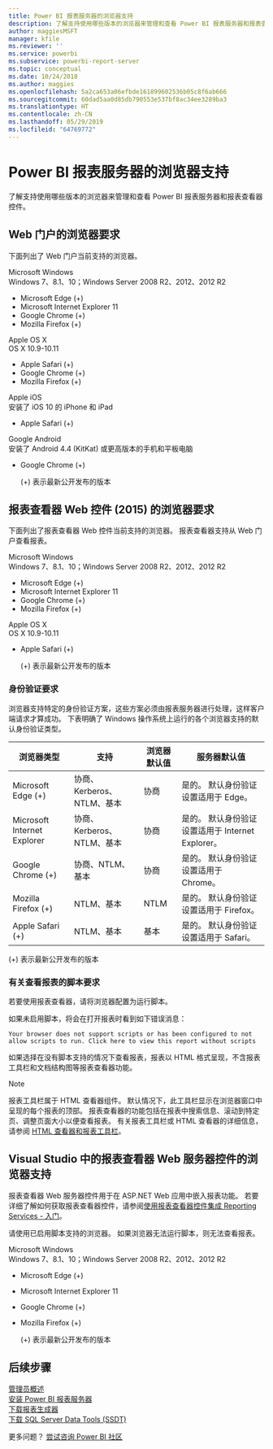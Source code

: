```yaml
---
title: Power BI 报表服务器的浏览器支持
description: 了解支持使用哪些版本的浏览器来管理和查看 Power BI 报表服务器和报表查看器控件。
author: maggiesMSFT
manager: kfile
ms.reviewer: ''
ms.service: powerbi
ms.subservice: powerbi-report-server
ms.topic: conceptual
ms.date: 10/24/2018
ms.author: maggies
ms.openlocfilehash: 5a2ca653a06efbde161899602536b05c8f6ab666
ms.sourcegitcommit: 60dad5aa0d85db790553e537bf8ac34ee3289ba3
ms.translationtype: HT
ms.contentlocale: zh-CN
ms.lasthandoff: 05/29/2019
ms.locfileid: "64769772"
---
```

# <a name="browser-support-for-power-bi-report-server"></a>Power BI 报表服务器的浏览器支持
了解支持使用哪些版本的浏览器来管理和查看 Power BI 报表服务器和报表查看器控件。

## <a name="browser-requirements-for-the-web-portal"></a>Web 门户的浏览器要求
下面列出了 Web 门户当前支持的浏览器。

Microsoft Windows   
Windows 7、8.1、10；Windows Server 2008 R2、2012、2012 R2 

* Microsoft Edge (+)
* Microsoft Internet Explorer 11
* Google Chrome (+)
* Mozilla Firefox (+)

Apple OS X   
OS X 10.9-10.11 

* Apple Safari (+)
* Google Chrome (+)
* Mozilla Firefox (+)

Apple iOS   
安装了 iOS 10 的 iPhone 和 iPad 

* Apple Safari (+)

Google Android   
安装了 Android 4.4 (KitKat) 或更高版本的手机和平板电脑 

* Google Chrome (+)
  
  (+)  表示最新公开发布的版本

## <a name="browser-requirements-for-the-report-viewer-web-control-2015"></a>报表查看器 Web 控件 (2015) 的浏览器要求
下面列出了报表查看器 Web 控件当前支持的浏览器。 报表查看器支持从 Web 门户查看报表。

Microsoft Windows   
Windows 7、8.1、10；Windows Server 2008 R2、2012、2012 R2 

* Microsoft Edge (+)
* Microsoft Internet Explorer 11
* Google Chrome (+)
* Mozilla Firefox (+)

Apple OS X   
OS X 10.9-10.11 

* Apple Safari (+)
  
  (+)  表示最新公开发布的版本

### <a name="authentication-requirements"></a>身份验证要求
浏览器支持特定的身份验证方案，这些方案必须由报表服务器进行处理，这样客户端请求才算成功。 下表明确了 Windows 操作系统上运行的各个浏览器支持的默认身份验证类型。

| 浏览器类型  | 支持  | 浏览器默认值  | 服务器默认值  |
| --- | --- | --- | --- |
| Microsoft Edge  (+) |协商、Kerberos、NTLM、基本 |协商 |是的。 默认身份验证设置适用于 Edge。 |
| Microsoft Internet Explorer  |协商、Kerberos、NTLM、基本 |协商 |是的。 默认身份验证设置适用于 Internet Explorer。 |
| Google Chrome  (+) |协商、NTLM、基本 |协商 |是的。 默认身份验证设置适用于 Chrome。 |
| Mozilla Firefox  (+) |NTLM、基本 |NTLM |是的。 默认身份验证设置适用于 Firefox。 |
| Apple Safari  (+) |NTLM、基本 |基本 |是的。 默认身份验证设置适用于 Safari。 |

 (+)  表示最新公开发布的版本

### <a name="script-requirements-for-viewing-reports"></a>有关查看报表的脚本要求
若要使用报表查看器，请将浏览器配置为运行脚本。

如果未启用脚本，将会在打开报表时看到如下错误消息：

```
Your browser does not support scripts or has been configured to not allow scripts to run. Click here to view this report without scripts
```

 如果选择在没有脚本支持的情况下查看报表，报表以 HTML 格式呈现，不含报表工具栏和文档结构图等报表查看器功能。

> [!NOTE]
> 报表工具栏属于 HTML 查看器组件。 默认情况下，此工具栏显示在浏览器窗口中呈现的每个报表的顶部。 报表查看器的功能包括在报表中搜索信息、滚动到特定页、调整页面大小以便查看报表。 有关报表工具栏或 HTML 查看器的详细信息，请参阅 [HTML 查看器和报表工具栏](https://docs.microsoft.com/sql/reporting-services/html-viewer-and-the-report-toolbar)。
> 
> 

## <a name="browser-support-for-report-viewer-web-server-controls-in-visual-studio"></a>Visual Studio 中的报表查看器 Web 服务器控件的浏览器支持
报表查看器 Web 服务器控件用于在 ASP.NET Web 应用中嵌入报表功能。 若要详细了解如何获取报表查看器控件，请参阅[使用报表查看器控件集成 Reporting Services - 入门](https://docs.microsoft.com/sql/reporting-services/application-integration/integrating-reporting-services-using-reportviewer-controls-get-started)。

请使用已启用脚本支持的浏览器。 如果浏览器无法运行脚本，则无法查看报表。

Microsoft Windows   
Windows 7、8.1、10；Windows Server 2008 R2、2012、2012 R2 

* Microsoft Edge (+)
* Microsoft Internet Explorer 11
* Google Chrome (+)
* Mozilla Firefox (+)
  
  (+)  表示最新公开发布的版本

## <a name="next-steps"></a>后续步骤
[管理员概述](admin-handbook-overview.md)  
[安装 Power BI 报表服务器](install-report-server.md)  
[下载报表生成器](https://www.microsoft.com/download/details.aspx?id=53613)  
[下载 SQL Server Data Tools (SSDT)](http://go.microsoft.com/fwlink/?LinkID=616714)

更多问题？ [尝试咨询 Power BI 社区](https://community.powerbi.com/)

